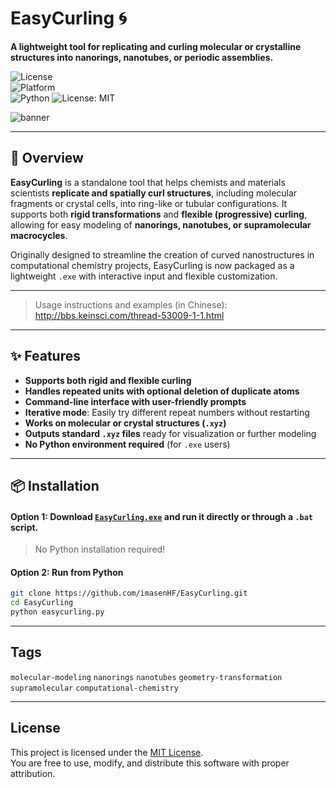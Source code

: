 # EasyCurling 🌀  
**A lightweight tool for replicating and curling molecular or crystalline structures into nanorings, nanotubes, or periodic assemblies.**

![License](https://img.shields.io/badge/license-MIT-green)  
![Platform](https://img.shields.io/badge/platform-Windows-blue)  
![Python](https://img.shields.io/badge/python-3.8+-yellow)
![License: MIT](https://img.shields.io/badge/License-MIT-yellow.svg)

![banner](https://github.com/user-attachments/assets/6d5e984d-cb9e-4aeb-9b13-4843412d28c3)

---

## 🧬 Overview

**EasyCurling** is a standalone tool that helps chemists and materials scientists **replicate and spatially curl structures**, including molecular fragments or crystal cells, into ring-like or tubular configurations. It supports both **rigid transformations** and **flexible (progressive) curling**, allowing for easy modeling of **nanorings, nanotubes, or supramolecular macrocycles**.

Originally designed to streamline the creation of curved nanostructures in computational chemistry projects, EasyCurling is now packaged as a lightweight `.exe` with interactive input and flexible customization.

---

>  Usage instructions and examples (in Chinese): http://bbs.keinsci.com/thread-53009-1-1.html

---

## ✨ Features

- **Supports both rigid and flexible curling**  
- **Handles repeated units with optional deletion of duplicate atoms**
- **Command-line interface with user-friendly prompts**
- **Iterative mode**: Easily try different repeat numbers without restarting
- **Works on molecular or crystal structures (`.xyz`)**
- **Outputs standard `.xyz` files** ready for visualization or further modeling
- **No Python environment required** (for `.exe` users)

---

## 📦 Installation

#### Option 1: Download [`EasyCurling.exe`](https://github.com/imasenHF/EasyCurling/releases/download/v1.0.0/EasyCurling.7z) and run it directly or through a `.bat` script.

> No Python installation required!

#### Option 2: Run from Python

```bash
git clone https://github.com/imasenHF/EasyCurling.git
cd EasyCurling
python easycurling.py
```

---

## Tags

`molecular-modeling` `nanorings` `nanotubes` `geometry-transformation` `supramolecular` `computational-chemistry`

---

## License

This project is licensed under the [MIT License](./LICENSE).  
You are free to use, modify, and distribute this software with proper attribution.
